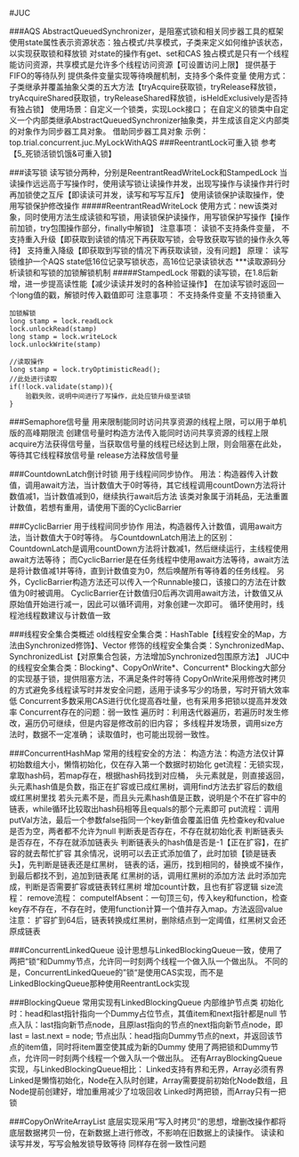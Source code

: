 #JUC

###AQS
AbstractQueuedSynchronizer，是阻塞式锁和相关同步器工具的框架
使用state属性表示资源状态：独占模式/共享模式，子类来定义如何维护该状态，以实现获取锁和释放锁
    对state的操作有get、set和CAS
    独占模式是只有一个线程能访问资源，共享模式是允许多个线程访问资源【可设置访问上限】
    提供基于FIFO的等待队列
    提供条件变量实现等待唤醒机制，支持多个条件变量
使用方式：子类继承并覆盖抽象父类的五大方法【tryAcquire获取锁，tryRelease释放锁，tryAcquireShared获取锁，tryReleaseShared释放锁，isHeldExclusively是否持有独占锁】
使用场景：自定义一个锁类，实现Lock接口；
    在自定义的锁类中自定义一个内部类继承AbstractQueuedSynchronizer抽象类，并生成该自定义内部类的对象作为同步器工具对象。
    借助同步器工具对象
    示例：top.trial.concurrent.juc.MyLockWithAQS
###ReentrantLock可重入锁
参考【5_死锁活锁饥饿&可重入锁】

###读写锁
读写锁分两种，分别是ReentrantReadWriteLock和StampedLock
当读操作远远高于写操作时，使用读写锁让读操作并发，出现写操作与读操作并行时再加锁使之互斥【即读读可并发，读写和写写互斥】
使用读锁保护读取操作，使用写锁保护修改操作
#####ReentrantReadWriteLock
使用方式：new该类对象，同时使用方法生成读锁和写锁，用读锁保护读操作，用写锁保护写操作【操作前加锁，try包围操作部分，finally中解锁】
注意事项：
    读锁不支持条件变量，
    不支持重入升级【即获取到读锁的情况下再获取写锁，会导致获取写锁的操作永久等待】
    支持重入降级【即获取到写锁的情况下再获取读锁，没有问题】
原理：
    读写锁维护一个AQS
    state低16位记录写锁状态，高16位记录读锁状态
    ***读取源码分析读锁和写锁的加锁解锁机制
#####StampedLock
带戳的读写锁，在1.8后新增，进一步提高读性能【减少读读并发时的各种验证操作】
在加读写锁时返回一个long值的戳，解锁时传入戳值即可
注意事项：
    不支持条件变量
    不支持锁重入
```
加锁解锁
long stamp = lock.readLock
lock.unlockRead(stamp)
long stamp = lock.writeLock
lock.unlockWrite(stamp)

//读取操作
long stamp = lock.tryOptimisticRead();
//此处进行读取
if(!lock.validate(stamp)){
    验戳失败，说明中间进行了写操作，此处应锁升级至读锁
}
```


###Semaphore信号量
用来限制能同时访问共享资源的线程上限，可以用于单机版的高峰期限流
创建信号量时构造方法传入能同时访问共享资源的线程上限
acquire方法获得信号量，当获取信号量的线程已经达到上限，则会阻塞在此处，等待其它线程释放信号量
release方法释放信号量


###CountdownLatch倒计时锁
用于线程间同步协作。
用法：构造器传入计数值，调用await方法，当计数值大于0时等待，其它线程调用countDown方法将计数值减1，当计数值减到0，继续执行await后方法
该类对象属于消耗品，无法重置计数值，若想有重用，请使用下面的CyclicBarrier

###CyclicBarrier
用于线程间同步协作
用法，构造器传入计数值，调用await方法，当计数值大于0时等待。
与CountdownLatch用法上的区别：
    CountdownLatch是调用countDown方法将计数减1，然后继续运行，主线程使用await方法等待；
    而CyclicBarrier是在任务线程中使用await方法等待，await方法是将计数值减1并等待，直到计数值变为0，然后唤醒所有等待着的任务线程。
    另外，CyclicBarrier构造方法还可以传入一个Runnable接口，该接口的方法在计数值为0时被调用。
    CyclicBarrier在计数值归0后再次调用await方法，计数值又从原始值开始进行减一，因此可以循环调用，对象创建一次即可。
    循环使用时，线程池线程数建议与计数值一致

###线程安全集合类概述
old线程安全集合类：HashTable【线程安全的Map，方法由Synchronized修饰】、Vector
修饰的线程安全集合类：SynchronizedMap、SynchronizedList【对原集合包装，方法增加Synchronized包围原方法】
JUC中的线程安全集合类：Blocking*、CopyOnWrite*、Concurrent*
    Blocking大部分的实现基于锁，提供阻塞方法，不满足条件时等待
    CopyOnWrite采用修改时拷贝的方式避免多线程读写时并发安全问题，适用于读多写少的场景，写时开销大效率低
    Concurrent多数采用CAS进行优化提高吞吐量，也有采用多把锁以提高并发效率
        Concurrent存在的问题：弱一致性
            遍历时：利用迭代器遍历，若遍历时发生修改，遍历仍可继续，但是内容是修改前的旧内容；
            多线程并发场景，调用size方法时，数据不一定准确；
            读取值时，也可能出现弱一致性。

###ConcurrentHashMap
常用的线程安全的方法：
    构造方法：构造方法仅计算初始数组大小，懒惰初始化，仅在存入第一个数据时初始化
    get流程：无锁实现，拿取hash码，若map存在，根据hash码找到对应桶，
        头元素就是，则直接返回，
        头元素hash值是负数，指正在扩容或已成红黑树，调用find方法去扩容后的数组或红黑树里找
        若头元素不是，而且头元素hash值是正数，说明是个不在扩容中的链表，while循环比较取出hash码相等且equals的那个元素即可
    put流程：调用putVal方法，最后一个参数false指同一个key新值会覆盖旧值
        先检查key和value是否为空，两者都不允许为null
        判断表是否存在，不存在就初始化表
        判断链表头是否存在，不存在就添加链表头
        判断链表头的hash值是否是-1【正在扩容】，在扩容的就去帮忙扩容
        其余情况，说明可以去正式添加值了，此时加锁【锁是链表头】，先判断是链表还是红黑树，
            链表的话，遍历，找到相同的，替换或不操作，到最后都找不到，追加到链表尾
            红黑树的话，调用红黑树的添加方法
        此时添加完成，判断是否需要扩容或链表转红黑树
        增加count计数，且也有扩容逻辑
    size流程：
    remove流程：
    computeIfAbsent：一句顶三句，传入key和function，检查key存不存在，不存在时，使用function计算一个值并存入map。方法返回value
注意：
    扩容扩到64后，链表转换成红黑树，删除结点到一定阈值，红黑树又会还原成链表

###ConcurrentLinkedQueue
设计思想与LinkedBlockingQueue一致，使用了两把“锁“和Dummy节点，允许同一时刻两个线程一个做入队一个做出队。
不同的是，ConcurrentLinkedQueue的”锁“是使用CAS实现，而不是LinkedBlockingQueue那种使用ReentrantLock实现

###BlockingQueue
常用实现有LinkedBlockingQueue
    内部维护节点类
    初始化时：head和last指针指向一个Dummy占位节点，其值item和next指针都是null
    节点入队：last指向新节点node，且原last指向的节点的next指向新节点node，即last = last.next = node;
    节点出队：head指向Dummy节点的next，并返回该节点的item值，同时将item置空使其成为新的Dummy
    使用了两把锁和Dummy节点，允许同一时刻两个线程一个做入队一个做出队。
还有ArrayBlockingQueue实现，与LinkedBlockingQueue相比：
    Linked支持有界和无界，Array必须有界
    Linked是懒惰初始化，Node在入队时创建，Array需要提前初始化Node数组，且Node提前创建好，增加重用减少了垃圾回收
    Linked时两把锁，而Array只有一把锁
    
###CopyOnWriteArrayList
底层实现采用”写入时拷贝“的思想，增删改操作都将底层数据拷贝一份，在新数据上进行修改，不影响在旧数据上的读操作。
读读和读写并发，写写会触发锁导致等待
同样存在弱一致性问题